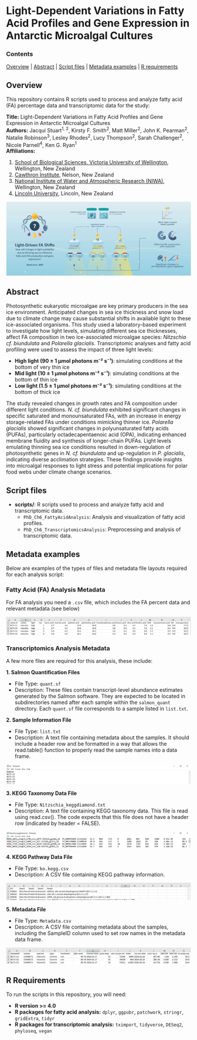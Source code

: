 # Light-Dependent Variations in Fatty Acid Profiles and Gene Expression in Antarctic Microalgal Cultures

### Contents
[Overview](#overview)   |   [Abstract](#abstract)   |   [Script files](#script-files)   |   [Metadata examples](#metadata-examples)   |   [R requirements](#r-requirements)
  
## Overview
This repository contains R scripts used to process and analyze fatty acid (FA) percentage data and transcriptomic data for the study:

**Title:** Light-Dependent Variations in Fatty Acid Profiles and Gene Expression in Antarctic Microalgal Cultures  
**Authors:** Jacqui Stuart<sup>1, 2</sup>, Kirsty F. Smith<sup>2</sup>, Matt Miller<sup>2</sup>, John K. Pearman<sup>2</sup>, Natalie Robinson<sup>3</sup>, Lesley Rhodes<sup>2</sup>, Lucy Thompson<sup>2</sup>, Sarah Challenger<sup>2</sup>, Nicole Parnell<sup>4</sup>, Ken G. Ryan<sup>1</sup>  
**Affiliations:**  
1. [School of Biological Sciences, Victoria University of Wellington](https://www.victoria.ac.nz/sbs), Wellington, New Zealand  
2. [Cawthron Institute](https://www.cawthron.org.nz), Nelson, New Zealand  
3. [National Institute of Water and Atmospheric Research (NIWA)](https://www.niwa.co.nz), Wellington, New Zealand  
4. [Lincoln University](https://www.lincoln.ac.nz), Lincoln, New Zealand

![Graphical abstract for experiment](PhD_Ch6_GraphicalAbstract-sml.png)

## Abstract
Photosynthetic eukaryotic microalgae are key primary producers in the sea ice environment. Anticipated changes in sea ice thickness and snow load due to climate change may cause substantial shifts in available light to these ice-associated organisms. This study used a laboratory-based experiment to investigate how light levels, simulating different sea ice thicknesses, affect FA composition in two ice-associated microalgae species: *Nitzschia cf. biundulata* and *Polarella glacialis*. Transcriptomic analyses and fatty acid profiling were used to assess the impact of three light levels:  
- **High light (90 ± 1 μmol photons m⁻² s⁻¹)**: simulating conditions at the bottom of very thin ice  
- **Mid light (10 ± 1 μmol photons m⁻² s⁻¹)**: simulating conditions at the bottom of thin ice  
- **Low light (1.5 ± 1 μmol photons m⁻² s⁻¹)**: simulating conditions at the bottom of thick ice  

The study revealed changes in growth rates and FA composition under different light conditions. *N. cf. biundulata* exhibited significant changes in specific saturated and monounsaturated FAs, with an increase in energy storage-related FAs under conditions mimicking thinner ice. *Polarella glacialis* showed significant changes in polyunsaturated fatty acids (PUFAs), particularly octadecapentaenoic acid (OPA), indicating enhanced membrane fluidity and synthesis of longer-chain PUFAs. Light levels emulating thinning sea ice conditions resulted in down-regulation of photosynthetic genes in *N. cf. biundulata* and up-regulation in *P. glacialis*, indicating diverse acclimation strategies. These findings provide insights into microalgal responses to light stress and potential implications for polar food webs under climate change scenarios.

## Script files
- **scripts/**: R scripts used to process and analyze fatty acid and transcriptomic data.
    - `PhD_Ch6_FattyAcidAnalysis`: Analysis and visualization of fatty acid profiles.
    - `PhD_Ch6_TranscriptomicsAnalysis`: Preprocessing and analysis of transcriptomic data.

## Metadata examples
Below are examples of the types of files and metadata file layouts required for each analysis script:

### Fatty Acid (FA) Analysis Metadata
For FA analysis you need a `.csv` file, which includes the FA percent data and relevant metadata (see below)

![Example of fatty acid analysis data layout](images/PhD_Ch6_FattyAcidAnalysis_csv-example.png)

### Transcriptomics Analysis Metadata
A few more files are required for this analysis, these include:


**1. Salmon Quantification Files**
   - File Type: `quant.sf`
   - Description: These files contain transcript-level abundance estimates generated by the Salmon software. They are expected to be located in subdirectories named after each sample within the `salmon_quant` directory. Each `quant.sf` file corresponds to a sample listed in `list.txt`.


**2. Sample Information File**
   - File Type: `list.txt`
   - Description: A text file containing metadata about the samples. It should include a header row and be formatted in a way that allows the read.table() function to properly read the sample names into a data frame.


![Example of list.txt data layout](images/PhD_Ch6_list-txt-example.png)   


**3. KEGG Taxonomy Data File**

   - File Type: `Nitzschia_keggdiamond.txt`
   - Description: A text file containing KEGG taxonomy data. This file is read using read.csv(). The code expects that this file does not have a header row (indicated by header = FALSE).


![Example of keggdiamond data layout](images/PhD_Ch6_KeggDimond-example.png)


**4. KEGG Pathway Data File**
   - File Type: `ko.kegg.csv`
   - Description: A CSV file containing KEGG pathway information.


![Example of ko.kegg.csv data layout](images/PhD_Ch6_ko-kegg-example.png)


**5. Metadata File**
   - File Type: `Metadata.csv`
   - Description: A CSV file containing metadata about the samples, including the SampleID column used to set row names in the metadata data frame.


![Example of transcriptomic analysis data layout](images/PhD_Ch6_TranscriptomicsAnalysis_metadata-example.png)


## R Requirements
To run the scripts in this repository, you will need:
- **R version >= 4.0**
- **R packages for fatty acid analysis:** `dplyr`, `ggpubr`, `patchwork`, `stringr`, `gridExtra`, `tidyr`
- **R packages for transcriptomic analysis:** `tximport`, `tidyverse`, `DESeq2`, `phyloseq`, `vegan`
